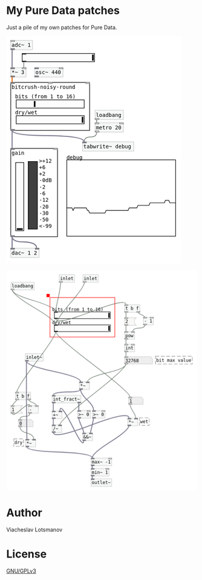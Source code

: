 # My Pure Data patches

Just a pile of my own patches for Pure Data.

![Screenshot](./artwork/readme-screenshot-1.png)

![Screenshot](./artwork/readme-screenshot-2.png)

# Author

Viacheslav Lotsmanov

# License

[GNU/GPLv3](LICENSE)

